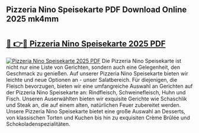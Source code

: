 ## Pizzeria Nino Speisekarte PDF Download Online 2025 mk4mm

# <h2><a href="http://gcdu18.nevu.top/?p=Pizzeria+Nino+Speisekarte">🔗 👉🔴 Pizzeria Nino Speisekarte 2025 PDF</a></h2>

[![Pizzeria Nino Speisekarte 2025 PDF](https://i.imgur.com/dBaPXMq.png)](http://gcdu18.nevu.top/?p=Pizzeria+Nino+Speisekarte)
Die Pizzeria Nino Speisekarte ist nicht nur eine Liste von Gerichten, sondern auch eine Gelegenheit, den Geschmack zu genießen. Auf unserer Pizzeria Nino Speisekarte bieten wir leichte und neue Optionen an - unser Salatbereich. Für diejenigen, die Fleisch bevorzugen, bieten wir eine umfangreiche Auswahl an Gerichten auf der Pizzeria Nino Speisekarte an: Rindfleisch, Schweinefleisch, Huhn und Fisch. Unseren Auserwählten bieten wir exquisite Gerichte wie Schaschlik und Steak an, die auf einem alten, natürlichen Feuer zubereitet werden. Unsere Pizzeria Nino Speisekarte bietet eine große Auswahl an Desserts, von klassischen Torten und Kuchen bis hin zu exquisiten Crème Brûlée und Schokoladenspezialitäten.
